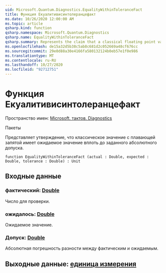 ```yaml
---
uid: Microsoft.Quantum.Diagnostics.EqualityWithinToleranceFact
title: Функция Екуалитивисинтолеранцефакт
ms.date: 10/26/2020 12:00:00 AM
ms.topic: article
qsharp.kind: function
qsharp.namespace: Microsoft.Quantum.Diagnostics
qsharp.name: EqualityWithinToleranceFact
qsharp.summary: Represents the claim that a classical floating point value has the expected value up to a given absolute tolerance.
ms.openlocfilehash: de15a32d5b38c5ab8c681d2c052669a48cf676cc
ms.sourcegitcommit: 29e0d88a30e4166fa580132124b0eb57e1f0e986
ms.translationtype: MT
ms.contentlocale: ru-RU
ms.lasthandoff: 10/27/2020
ms.locfileid: "92712751"
---
```

# <a name="equalitywithintolerancefact-function"></a>Функция Екуалитивисинтолеранцефакт

Пространство имен: [Microsoft. тактов. Diagnostics](xref:Microsoft.Quantum.Diagnostics)

Пакеты [](https://nuget.org/packages/)


Представляет утверждение, что классическое значение с плавающей запятой имеет ожидаемое значение вплоть до заданного абсолютного допуска.

```qsharp
function EqualityWithinToleranceFact (actual : Double, expected : Double, tolerance : Double) : Unit
```


## <a name="input"></a>Входные данные

### <a name="actual--double"></a>фактический: [Double](xref:microsoft.quantum.lang-ref.double)

Число для проверки.


### <a name="expected--double"></a>ожидалось: [Double](xref:microsoft.quantum.lang-ref.double)

Ожидаемое значение.


### <a name="tolerance--double"></a>Допуск: [Double](xref:microsoft.quantum.lang-ref.double)

Абсолютная погрешность разности между фактическим и ожидаемым.



## <a name="output--unit"></a>Выходные данные: [единица измерения](xref:microsoft.quantum.lang-ref.unit)

